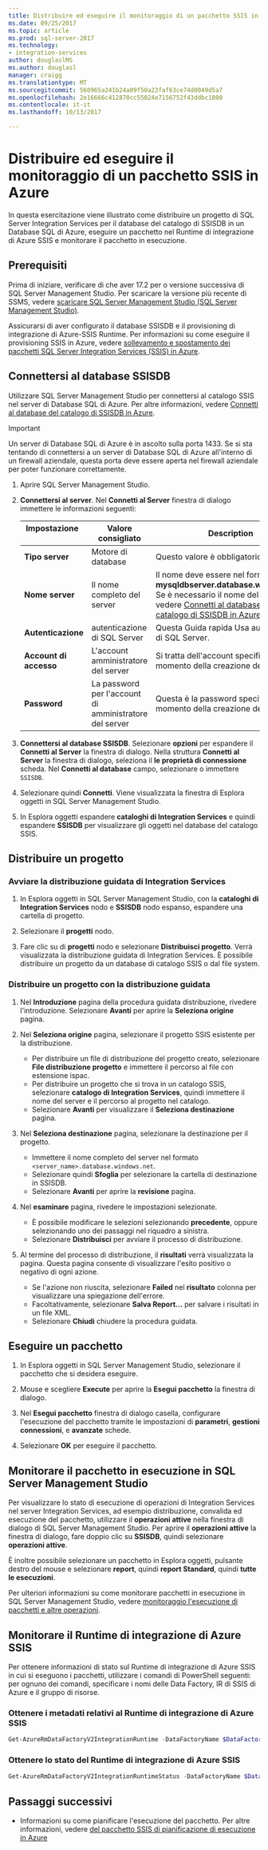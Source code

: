 ```yaml
---
title: Distribuire ed eseguire il monitoraggio di un pacchetto SSIS in Azure | Documenti Microsoft
ms.date: 09/25/2017
ms.topic: article
ms.prod: sql-server-2017
ms.technology:
- integration-services
author: douglaslMS
ms.author: douglasl
manager: craigg
ms.translationtype: MT
ms.sourcegitcommit: 560965a241b24a09f50a23faf63ce74d0049d5a7
ms.openlocfilehash: 2e16666c412870cc55024e7156752f43ddbc1800
ms.contentlocale: it-it
ms.lasthandoff: 10/13/2017

---
```

# <a name="deploy-run-and-monitor-an-ssis-package-on-azure"></a>Distribuire ed eseguire il monitoraggio di un pacchetto SSIS in Azure
In questa esercitazione viene illustrato come distribuire un progetto di SQL Server Integration Services per il database del catalogo di SSISDB in un Database SQL di Azure, eseguire un pacchetto nel Runtime di integrazione di Azure SSIS e monitorare il pacchetto in esecuzione.

## <a name="prerequisites"></a>Prerequisiti

Prima di iniziare, verificare di che aver 17.2 per o versione successiva di SQL Server Management Studio. Per scaricare la versione più recente di SSMS, vedere [scaricare SQL Server Management Studio (SQL Server Management Studio)](https://docs.microsoft.com/sql/ssms/download-sql-server-management-studio-ssms).

Assicurarsi di aver configurato il database SSISDB e il provisioning di integrazione di Azure-SSIS Runtime. Per informazioni su come eseguire il provisioning SSIS in Azure, vedere [sollevamento e spostamento dei pacchetti SQL Server Integration Services (SSIS) in Azure](https://docs.microsoft.com/en-us/azure/data-factory/tutorial-deploy-ssis-packages-azure).

## <a name="connect-to-the-ssisdb-database"></a>Connettersi al database SSISDB

Utilizzare SQL Server Management Studio per connettersi al catalogo SSIS nel server di Database SQL di Azure. Per altre informazioni, vedere [Connetti al database del catalogo di SSISDB in Azure](ssis-azure-connect-to-catalog-database.md).

> [!IMPORTANT]
> Un server di Database SQL di Azure è in ascolto sulla porta 1433. Se si sta tentando di connettersi a un server di Database SQL di Azure all'interno di un firewall aziendale, questa porta deve essere aperta nel firewall aziendale per poter funzionare correttamente.

1. Aprire SQL Server Management Studio.

2. **Connettersi al server**. Nel **Connetti al Server** finestra di dialogo immettere le informazioni seguenti:

   | Impostazione       | Valore consigliato | Description | 
   | ------------ | ------------------ | ------------------------------------------------- | 
   | **Tipo server** | Motore di database | Questo valore è obbligatorio. |
   | **Nome server** | Il nome completo del server | Il nome deve essere nel formato: **mysqldbserver.database.windows.net**. Se è necessario il nome del server, vedere [Connetti al database del catalogo di SSISDB in Azure](ssis-azure-connect-to-catalog-database.md). |
   | **Autenticazione** | autenticazione di SQL Server | Questa Guida rapida Usa autenticazione di SQL Server. |
   | **Account di accesso** | L'account amministratore del server | Si tratta dell'account specificato al momento della creazione del server. |
   | **Password** | La password per l'account di amministratore del server | Questa è la password specificata al momento della creazione del server. |

3. **Connettersi al database SSISDB**. Selezionare **opzioni** per espandere il **Connetti al Server** la finestra di dialogo. Nella struttura **Connetti al Server** la finestra di dialogo, seleziona il **le proprietà di connessione** scheda. Nel **Connetti al database** campo, selezionare o immettere `SSISDB`.

4. Selezionare quindi **Connetti**. Viene visualizzata la finestra di Esplora oggetti in SQL Server Management Studio. 

5. In Esplora oggetti espandere **cataloghi di Integration Services** e quindi espandere **SSISDB** per visualizzare gli oggetti nel database del catalogo SSIS.

## <a name="deploy-a-project"></a>Distribuire un progetto

### <a name="start-the-integration-services-deployment-wizard"></a>Avviare la distribuzione guidata di Integration Services
1. In Esplora oggetti in SQL Server Management Studio, con la **cataloghi di Integration Services** nodo e **SSISDB** nodo espanso, espandere una cartella di progetto.

2.  Selezionare il **progetti** nodo.

3.  Fare clic su di **progetti** nodo e selezionare **Distribuisci progetto**. Verrà visualizzata la distribuzione guidata di Integration Services. È possibile distribuire un progetto da un database di catalogo SSIS o dal file system.

### <a name="deploy-a-project-with-the-deployment-wizard"></a>Distribuire un progetto con la distribuzione guidata
1. Nel **Introduzione** pagina della procedura guidata distribuzione, rivedere l'introduzione. Selezionare **Avanti** per aprire la **Seleziona origine** pagina.

2. Nel **Seleziona origine** pagina, selezionare il progetto SSIS esistente per la distribuzione.
    -   Per distribuire un file di distribuzione del progetto creato, selezionare **File distribuzione progetto** e immettere il percorso al file con estensione ispac.
    -   Per distribuire un progetto che si trova in un catalogo SSIS, selezionare **catalogo di Integration Services**, quindi immettere il nome del server e il percorso al progetto nel catalogo.
    -   Selezionare **Avanti** per visualizzare il **Seleziona destinazione** pagina.
  
3.  Nel **Seleziona destinazione** pagina, selezionare la destinazione per il progetto.
    -   Immettere il nome completo del server nel formato `<server_name>.database.windows.net`.
    -   Selezionare quindi **Sfoglia** per selezionare la cartella di destinazione in SSISDB.
    -   Selezionare **Avanti** per aprire la **revisione** pagina.  
  
4.  Nel **esaminare** pagina, rivedere le impostazioni selezionate.
    -   È possibile modificare le selezioni selezionando **precedente**, oppure selezionando uno dei passaggi nel riquadro a sinistra.
    -   Selezionare **Distribuisci** per avviare il processo di distribuzione.
  
5.  Al termine del processo di distribuzione, il **risultati** verrà visualizzata la pagina. Questa pagina consente di visualizzare l'esito positivo o negativo di ogni azione.
    -   Se l'azione non riuscita, selezionare **Failed** nel **risultato** colonna per visualizzare una spiegazione dell'errore.
    -   Facoltativamente, selezionare **Salva Report...**  per salvare i risultati in un file XML.
    -   Selezionare **Chiudi** chiudere la procedura guidata.

## <a name="run-a-package"></a>Eseguire un pacchetto

1. In Esplora oggetti in SQL Server Management Studio, selezionare il pacchetto che si desidera eseguire.

2. Mouse e scegliere **Execute** per aprire la **Esegui pacchetto** la finestra di dialogo.

3.  Nel **Esegui pacchetto** finestra di dialogo casella, configurare l'esecuzione del pacchetto tramite le impostazioni di **parametri**, **gestioni connessioni**, e **avanzate**  schede.

4.  Selezionare **OK** per eseguire il pacchetto.

## <a name="monitor-the-running-package-in-ssms"></a>Monitorare il pacchetto in esecuzione in SQL Server Management Studio

Per visualizzare lo stato di esecuzione di operazioni di Integration Services nel server Integration Services, ad esempio distribuzione, convalida ed esecuzione del pacchetto, utilizzare il **operazioni attive** nella finestra di dialogo di SQL Server Management Studio. Per aprire il **operazioni attive** la finestra di dialogo, fare doppio clic su **SSISDB**, quindi selezionare **operazioni attive**.

È inoltre possibile selezionare un pacchetto in Esplora oggetti, pulsante destro del mouse e selezionare **report**, quindi **report Standard**, quindi **tutte le esecuzioni**.

Per ulteriori informazioni su come monitorare pacchetti in esecuzione in SQL Server Management Studio, vedere [monitoraggio l'esecuzione di pacchetti e altre operazioni](https://docs.microsoft.com/en-us/sql/integration-services/performance/monitor-running-packages-and-other-operations).

## <a name="monitor-the-azure-ssis-integration-runtime"></a>Monitorare il Runtime di integrazione di Azure SSIS

Per ottenere informazioni di stato sul Runtime di integrazione di Azure SSIS in cui si eseguono i pacchetti, utilizzare i comandi di PowerShell seguenti: per ognuno dei comandi, specificare i nomi delle Data Factory, IR di SSIS di Azure e il gruppo di risorse.

### <a name="get-metadata-about-the-azure-ssis-integration-runtime"></a>Ottenere i metadati relativi al Runtime di integrazione di Azure SSIS

```powershell
Get-AzureRmDataFactoryV2IntegrationRuntime -DataFactoryName $DataFactoryName -Name $AzureSsisIRName -ResourceGroupName $ResourceGroupName
```

### <a name="get-the-status-of-the-azure-ssis-integration-runtime"></a>Ottenere lo stato del Runtime di integrazione di Azure SSIS

```powershell
Get-AzureRmDataFactoryV2IntegrationRuntimeStatus -DataFactoryName $DataFactoryName -Name $AzureSsisIRName -ResourceGroupName $ResourceGroupName
```

## <a name="next-steps"></a>Passaggi successivi
- Informazioni su come pianificare l'esecuzione del pacchetto. Per altre informazioni, vedere [del pacchetto SSIS di pianificazione di esecuzione in Azure](ssis-azure-schedule-packages.md)


